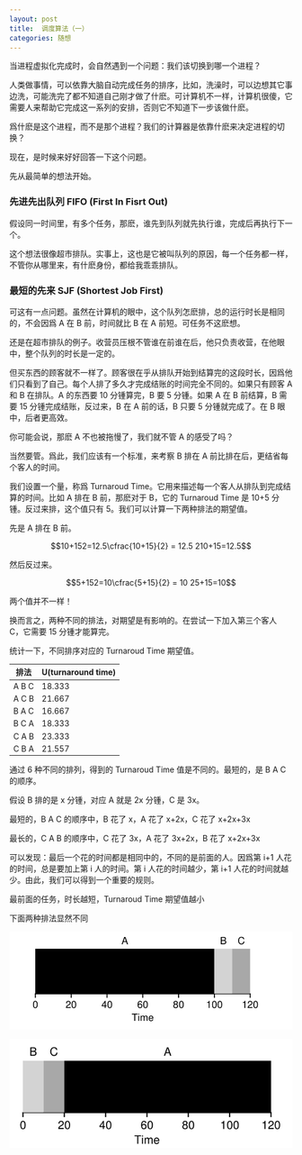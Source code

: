 ```yaml
---
layout: post
title:  调度算法（一）
categories: 随想
---
```


当进程虚拟化完成时，会自然遇到一个问题：我们该切换到哪一个进程？

人类做事情，可以依靠大脑自动完成任务的排序，比如，洗澡时，可以边想其它事边洗，可能洗完了都不知道自己刚才做了什麽。可计算机不一样，计算机很傻，它需要人来帮助它完成这一系列的安排，否则它不知道下一步该做什麽。

爲什麽是这个进程，而不是那个进程？我们的计算器是依靠什麽来决定进程的切换？

现在，是时候来好好回答一下这个问题。

先从最简单的想法开始。

### 先进先出队列 FIFO (First In Fisrt Out)
假设同一时间里，有多个任务，那麽，谁先到队列就先执行谁，完成后再执行下一个。

这个想法很像超市排队。实事上，这也是它被叫队列的原因，每一个任务都一样，不管你从哪里来，有什麽身份，都给我乖乖排队。

### 最短的先来 SJF (Shortest Job First)
可这有一点问题。虽然在计算机的眼中，这个队列怎麽排，总的运行时长是相同的，不会因爲 A 在 B 前，时间就比 B 在 A 前短。可任务不这麽想。

还是在超市排队的例子。收营员压根不管谁在前谁在后，他只负责收营，在他眼中，整个队列的时长是一定的。

但买东西的顾客就不一样了。顾客很在乎从排队开始到结算完的这段时长，因爲他们只看到了自己。每个人排了多久才完成结账的时间完全不同的。如果只有顾客 A 和 B 在排队。A 的东西要 10 分锺算完，B 要 5 分锺。如果 A 在 B 前结算，B 需要 15 分锺完成结账，反过来，B 在 A 前的话，B 只要 5 分锺就完成了。在 B 眼中，后者更高效。

你可能会说，那麽 A 不也被拖慢了，我们就不管 A 的感受了吗？

当然要管。爲此，我们应该有一个标准，来考察 B 排在 A 前比排在后，更结省每个客人的时间。

我们设置一个量，称爲 Turnaroud Time。它用来描述每一个客人从排队到完成结算的时间。比如 A 排在 B 前，那麽对于 B，它的 Turnaroud Time 是 10+5 分锺。反过来排，这个值只有 5。我们可以计算一下两种排法的期望值。

先是 A 排在 B 前。

$$10+152=12.5\cfrac{10+15}{2} = 12.5 210+15​=12.5$$

然后反过来。

$$5+152=10\cfrac{5+15}{2} = 10 25+15​=10$$

两个值并不一样！

换而言之，两种不同的排法，对期望是有影响的。在尝试一下加入第三个客人 C，它需要 15 分锺才能算完。

统计一下，不同排序对应的 Turnaroud Time 期望值。

| 排法  | U(turnaround time) |
| ----- | ------------------ |
| A B C | 18.333             |
| A C B | 21.667             |
| B A C | 16.667             |
| B C A | 18.333             |
| C A B | 23.333             |
| C B A | 21.557             |

通过 6 种不同的排列，得到的 Turnaroud Time 值是不同的。最短的，是 B A C 的顺序。

假设 B 排的是 x 分锺，对应 A 就是 2x 分锺，C 是 3x。

最短的，B A C 的顺序中，B 花了 x，A 花了 x+2x，C 花了 x+2x+3x

最长的，C A B 的顺序中，C 花了 3x，A 花了 3x+2x，B 花了 x+2x+3x

可以发现：最后一个花的时间都是相同中的，不同的是前面的人。因爲第 i+1 人花的时间，总是要加上第 i 人的时间。第 i 人花的时间越少，第 i+1 人花的时间就越少。由此，我们可以得到一个重要的规则。

最前面的任务，时长越短，Turnaroud Time 期望值越小

下面两种排法显然不同



![](/assets/2019-09-02-diao-du-suan-fa-yi/1567392403118.png)

![](/assets/2019-09-02-diao-du-suan-fa-yi/1567392403168.png)